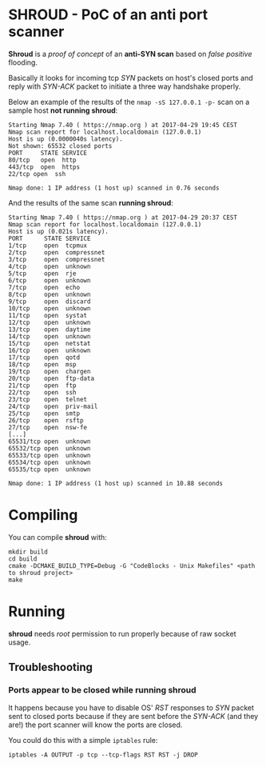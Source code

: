 # SHROUD - PoC of an anti port scanner

**Shroud** is a *proof of concept* of an **anti-SYN scan** based on *false positive* flooding.

Basically it looks for incoming tcp *SYN* packets on host's closed ports and reply with *SYN-ACK* packet to initiate a three way handshake properly.

Below an example of the results of the `nmap -sS 127.0.0.1 -p-` scan on a sample host **not running shroud**:
```
Starting Nmap 7.40 ( https://nmap.org ) at 2017-04-29 19:45 CEST
Nmap scan report for localhost.localdomain (127.0.0.1)
Host is up (0.0000040s latency).
Not shown: 65532 closed ports
PORT     STATE SERVICE
80/tcp   open  http
443/tcp  open  https
22/tcp open  ssh

Nmap done: 1 IP address (1 host up) scanned in 0.76 seconds
```

And the results of the same scan **running shroud**:
```
Starting Nmap 7.40 ( https://nmap.org ) at 2017-04-29 20:37 CEST
Nmap scan report for localhost.localdomain (127.0.0.1)
Host is up (0.021s latency).
PORT      STATE SERVICE
1/tcp     open  tcpmux
2/tcp     open  compressnet
3/tcp     open  compressnet
4/tcp     open  unknown
5/tcp     open  rje
6/tcp     open  unknown
7/tcp     open  echo
8/tcp     open  unknown
9/tcp     open  discard
10/tcp    open  unknown
11/tcp    open  systat
12/tcp    open  unknown
13/tcp    open  daytime
14/tcp    open  unknown
15/tcp    open  netstat
16/tcp    open  unknown
17/tcp    open  qotd
18/tcp    open  msp
19/tcp    open  chargen
20/tcp    open  ftp-data
21/tcp    open  ftp
22/tcp    open  ssh
23/tcp    open  telnet
24/tcp    open  priv-mail
25/tcp    open  smtp
26/tcp    open  rsftp
27/tcp    open  nsw-fe
[...]
65531/tcp open  unknown
65532/tcp open  unknown
65533/tcp open  unknown
65534/tcp open  unknown
65535/tcp open  unknown

Nmap done: 1 IP address (1 host up) scanned in 10.88 seconds
```

# Compiling
You can compile **shroud** with:

```
mkdir build
cd build
cmake -DCMAKE_BUILD_TYPE=Debug -G "CodeBlocks - Unix Makefiles" <path to shroud project>
make
```

# Running
**shroud** needs *root* permission to run properly because of raw socket usage.

## Troubleshooting

### Ports appear to be closed while running shroud
It happens because you have to disable OS' *RST* responses to *SYN* packet sent to closed ports because if they are sent before the *SYN-ACK* (and they are!) the port scanner will know the ports are closed.

You could do this with a simple `iptables` rule:

`iptables -A OUTPUT -p tcp --tcp-flags RST RST -j DROP`
